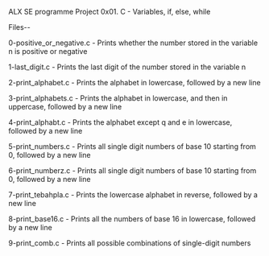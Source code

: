 ALX SE programme Project 0x01. C - Variables, if, else, while

Files--

0-positive_or_negative.c - Prints whether the number stored in the variable n is positive or negative

1-last_digit.c - Prints the last digit of the number stored in the variable n

2-print_alphabet.c - Prints the alphabet in lowercase, followed by a new line

3-print_alphabets.c - Prints the alphabet in lowercase, and then in uppercase, followed by a new line

4-print_alphabt.c - Prints the alphabet except q and e in lowercase, followed by a new line

5-print_numbers.c - Prints all single digit numbers of base 10 starting from 0, followed by a new line

6-print_numberz.c - Prints all single digit numbers of base 10 starting from 0, followed by a new line

7-print_tebahpla.c - Prints the lowercase alphabet in reverse, followed by a new line

8-print_base16.c - Prints all the numbers of base 16 in lowercase, followed by a new line

9-print_comb.c - Prints all possible combinations of single-digit numbers
